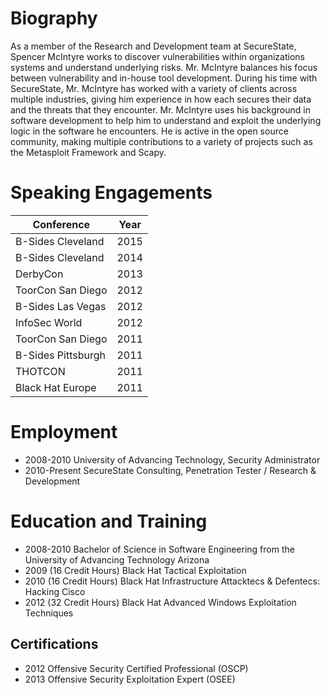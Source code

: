 # Biography
As a member of the Research and Development team at SecureState, Spencer
McIntyre works to discover vulnerabilities within organizations systems and
understand underlying risks. Mr. McIntyre balances his focus between
vulnerability and in-house tool development. During his time with SecureState,
Mr. McIntyre has worked with a variety of clients across multiple industries,
giving him experience in how each secures their data and the threats that they
encounter. Mr. McIntyre uses his background in software development to help him
to understand and exploit the underlying logic in the software he encounters. He
is active in the open source community, making multiple contributions to a
variety of projects such as the Metasploit Framework and Scapy.

# Speaking Engagements
| Conference         | Year |
|--------------------|------|
| B-Sides Cleveland  | 2015 |
| B-Sides Cleveland  | 2014 |
| DerbyCon           | 2013 |
| ToorCon San Diego  | 2012 |
| B-Sides Las Vegas  | 2012 |
| InfoSec World      | 2012 |
| ToorCon San Diego  | 2011 |
| B-Sides Pittsburgh | 2011 |
| THOTCON            | 2011 |
| Black Hat Europe   | 2011 |

# Employment
* 2008-2010 University of Advancing Technology, Security Administrator
* 2010-Present SecureState Consulting, Penetration Tester / Research & Development

# Education and Training
* 2008-2010 Bachelor of Science in Software Engineering from the University of Advancing Technology Arizona
* 2009 (16 Credit Hours) Black Hat Tactical Exploitation
* 2010 (16 Credit Hours) Black Hat Infrastructure Attacktecs & Defentecs: Hacking Cisco
* 2012 (32 Credit Hours) Black Hat Advanced Windows Exploitation Techniques

## Certifications
* 2012 Offensive Security Certified Professional (OSCP)
* 2013 Offensive Security Exploitation Expert (OSEE)
